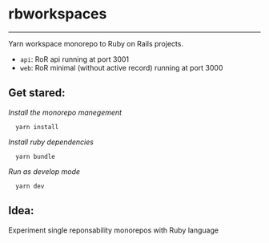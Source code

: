 # rbworkspaces

---

Yarn workspace monorepo to Ruby on Rails projects.

- `api`: RoR api running at port 3001
- `web`: RoR minimal (without active record) running at port 3000

## Get stared:

_Install the monorepo manegement_

```
  yarn install
```

_Install ruby dependencies_

```
  yarn bundle
```

_Run as develop mode_

```
  yarn dev
```

## Idea:

Experiment single reponsability monorepos with Ruby language
